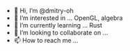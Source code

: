 - 👋 Hi, I’m @dmitry-oh
- 👀 I’m interested in ... OpenGL, algebra
- 🌱 I’m currently learning ... Rust
- 💞️ I’m looking to collaborate on ...
- 📫 How to reach me ... 
<!---
dmitry-oh/dmitry-oh is a ✨ special ✨ repository because its `README.md` (this file) appears on your GitHub profile.
You can click the Preview link to take a look at your changes.
--->
